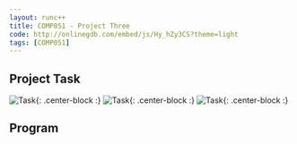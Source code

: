 ```yaml
---
layout: runc++
title: COMP051 - Project Three
code: http://onlinegdb.com/embed/js/Hy_hZy3CS?theme=light
tags: [COMP051]
---
```


## Project Task

![Task](http://andrewjkim.me/college/COMP051/PROJECT_THREE/1.jpg){: .center-block :}
![Task](http://andrewjkim.me/college/COMP051/PROJECT_THREE/2.jpg){: .center-block :}
![Task](http://andrewjkim.me/college/COMP051/PROJECT_THREE/3.jpg){: .center-block :}

## Program
